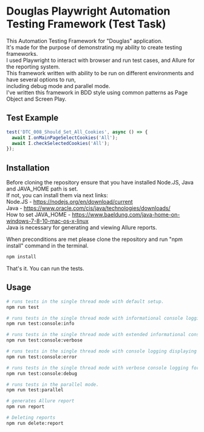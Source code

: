 # Douglas Playwright Automation Testing Framework (Test Task)

This Automation Testing Framework for "Douglas" application.\
It's made for the purpose of demonstrating my ability to create testing frameworks.\
I used Playwright to interact with browser and run test cases, and Allure for the reporting system.\
This framework written with ability to be run on different environments and have several options to run,\
including debug mode and parallel mode.\
I've written this framework in BDD style using common patterns as Page Object and Screen Play.

## Test Example

```typescript
test('DTC_008_Should_Set_All_Cookies', async () => {
  await I.onMainPageSelectCookies('All');
  await I.checkSelectedCookies('All');
});
```

## Installation

Before cloning the repository ensure that you have installed Node.JS, Java and JAVA_HOME path is set.\
If not, you can install them via next links:\
Node.JS - https://nodejs.org/en/download/current \
Java - https://www.oracle.com/cis/java/technologies/downloads/ \
How to set JAVA_HOME - https://www.baeldung.com/java-home-on-windows-7-8-10-mac-os-x-linux \
Java is necessary for generating and viewing Allure reports.

When preconditions are met please clone the repository and run "npm install" command in the terminal.

```bash
npm install
```

That's it. You can run the tests.

## Usage

```bash
# runs tests in the single thread mode with default setup.
npm run test

# runs tests in the single thread mode with informational console logging for understanding what's happening in the test.
npm run test:console:info

# runs tests in the single thread mode with extended informational console logging.
npm run test:console:verbose

# runs tests in the single thread mode with console logging displaying only errors.
npm run test:console:error

# runs tests in the single thread mode with verbose console logging for debug test.
npm run test:console:debug

# runs tests in the parallel mode.
npm run test:parallel

# generates Allure report
npm run report

# Deleting reports
npm run delete:report

```
